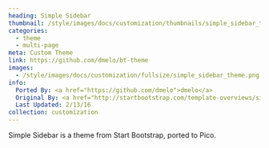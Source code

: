```yaml
---
heading: Simple Sidebar
thumbnail: /style/images/docs/customization/thumbnails/simple_sidebar_theme.png
categories:
  - theme
  - multi-page
meta: Custom Theme
link: https://github.com/dmelo/bt-theme
images:
  - /style/images/docs/customization/fullsize/simple_sidebar_theme.png
info:
  Ported By: <a href="https://github.com/dmelo">dmelo</a>
  Original By: <a href="http://startbootstrap.com/template-overviews/simple-sidebar/">Start Bootstrap</a>
  Last Updated: 2/13/16
collection: customization
---
```

Simple Sidebar is a theme from Start Bootstrap, ported to Pico.
